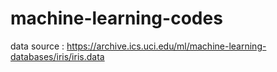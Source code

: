 # machine-learning-codes

data source :
https://archive.ics.uci.edu/ml/machine-learning-databases/iris/iris.data

